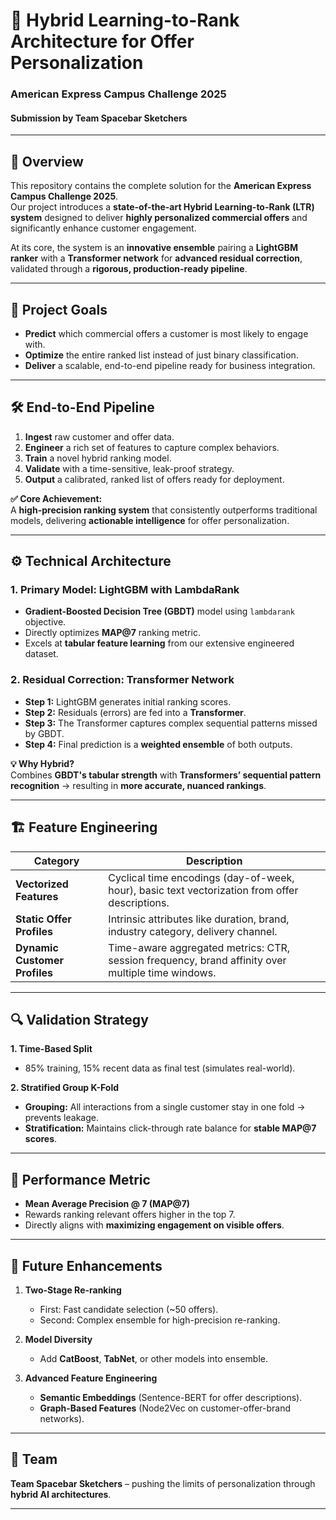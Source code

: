 # 🚀 Hybrid Learning-to-Rank Architecture for Offer Personalization  
### **American Express Campus Challenge 2025**  
#### Submission by **Team Spacebar Sketchers**  

---

## 📌 Overview  
This repository contains the complete solution for the **American Express Campus Challenge 2025**.  
Our project introduces a **state-of-the-art Hybrid Learning-to-Rank (LTR) system** designed to deliver **highly personalized commercial offers** and significantly enhance customer engagement.  

At its core, the system is an **innovative ensemble** pairing a **LightGBM ranker** with a **Transformer network** for **advanced residual correction**, validated through a **rigorous, production-ready pipeline**.  

---

## 🎯 Project Goals  
- **Predict** which commercial offers a customer is most likely to engage with.  
- **Optimize** the entire ranked list instead of just binary classification.  
- **Deliver** a scalable, end-to-end pipeline ready for business integration.  

---

## 🛠 End-to-End Pipeline  
1. **Ingest** raw customer and offer data.  
2. **Engineer** a rich set of features to capture complex behaviors.  
3. **Train** a novel hybrid ranking model.  
4. **Validate** with a time-sensitive, leak-proof strategy.  
5. **Output** a calibrated, ranked list of offers ready for deployment.  

**✅ Core Achievement:**  
A **high-precision ranking system** that consistently outperforms traditional models, delivering **actionable intelligence** for offer personalization.

---

## ⚙️ Technical Architecture  

### **1. Primary Model: LightGBM with LambdaRank**  
- **Gradient-Boosted Decision Tree (GBDT)** model using `lambdarank` objective.  
- Directly optimizes **MAP@7** ranking metric.  
- Excels at **tabular feature learning** from our extensive engineered dataset.  

### **2. Residual Correction: Transformer Network**  
- **Step 1:** LightGBM generates initial ranking scores.  
- **Step 2:** Residuals (errors) are fed into a **Transformer**.  
- **Step 3:** The Transformer captures complex sequential patterns missed by GBDT.  
- **Step 4:** Final prediction is a **weighted ensemble** of both outputs.  

**💡 Why Hybrid?**  
Combines **GBDT's tabular strength** with **Transformers’ sequential pattern recognition** → resulting in **more accurate, nuanced rankings**.

---

## 🏗 Feature Engineering  

| Category              | Description |
|-----------------------|-------------|
| **Vectorized Features** | Cyclical time encodings (day-of-week, hour), basic text vectorization from offer descriptions. |
| **Static Offer Profiles** | Intrinsic attributes like duration, brand, industry category, delivery channel. |
| **Dynamic Customer Profiles** | Time-aware aggregated metrics: CTR, session frequency, brand affinity over multiple time windows. |

---

## 🔍 Validation Strategy  

**1. Time-Based Split**  
- 85% training, 15% recent data as final test (simulates real-world).  

**2. Stratified Group K-Fold**  
- **Grouping:** All interactions from a single customer stay in one fold → prevents leakage.  
- **Stratification:** Maintains click-through rate balance for **stable MAP@7 scores**.  

---

## 📏 Performance Metric  
- **Mean Average Precision @ 7 (MAP@7)**  
- Rewards ranking relevant offers higher in the top 7.  
- Directly aligns with **maximizing engagement on visible offers**.  

---

## 🚀 Future Enhancements  
1. **Two-Stage Re-ranking**  
   - First: Fast candidate selection (~50 offers).  
   - Second: Complex ensemble for high-precision re-ranking.  

2. **Model Diversity**  
   - Add **CatBoost**, **TabNet**, or other models into ensemble.  

3. **Advanced Feature Engineering**  
   - **Semantic Embeddings** (Sentence-BERT for offer descriptions).  
   - **Graph-Based Features** (Node2Vec on customer-offer-brand networks).  

---

## 👥 Team  
**Team Spacebar Sketchers** – pushing the limits of personalization through **hybrid AI architectures**.  

---
